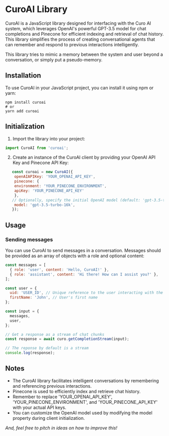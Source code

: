 # CuroAI Library

CuroAI is a JavaScript library designed for interfacing with the Curo AI system, which leverages OpenAI's powerful GPT-3.5 model for chat completions and Pinecone for efficient indexing and retrieval of chat history. This library simplifies the process of creating conversational agents that can remember and respond to previous interactions intelligently.

This library tries to mimic a memory between the system and user beyond a conversation, or simply put a pseudo-memory.
## Installation

To use CuroAI in your JavaScript project, you can install it using npm or yarn:

```shell
npm install curoai
# or
yarn add curoai
```
## Initialization
1. Import the library into your project:

```javascript
import CuroAI from 'curoai';
```
2. Create an instance of the CuroAI client by providing your OpenAI API Key and Pinecone API Key:
```javascript
   const curoai = new CuroAI({
    openAIAPIKey: 'YOUR_OPENAI_API_KEY',
    pinecone: {
    environment: 'YOUR_PINECONE_ENVIRONMENT',
    apiKey: 'YOUR_PINECONE_API_KEY'
    },
   // Optionally, specify the initial OpenAI model (default: 'gpt-3.5-turbo-16k')
    model: 'gpt-3.5-turbo-16k',
   });
```

## Usage

### Sending messages
You can use CuroAI to send messages in a conversation. Messages should be provided as an array of objects with a role and optional content:

```javascript
const messages = [
  { role: 'user', content: 'Hello, CuroAI!' },
  { role: 'assistant', content: 'Hi there! How can I assist you?' },
];

const user = {
  uid: 'USER_ID', // Unique reference to the user interacting with the system
  firstName: 'John', // User's first name
};

const input = {
  messages,
  user,
};

// Get a response as a stream of chat chunks
const response = await curo.getCompletionStream(input);

// The reponse by default is a stream
console.log(response);
```


## Notes
- The CuroAI library facilitates intelligent conversations by remembering and referencing previous interactions.
- Pinecone is used to efficiently index and retrieve chat history.
- Remember to replace 'YOUR_OPENAI_API_KEY', 'YOUR_PINECONE_ENVIRONMENT', and 'YOUR_PINECONE_API_KEY' with your actual API keys.
- You can customize the OpenAI model used by modifying the model property during client initialization.

_And, feel free to pitch in ideas on how to improve this!_
